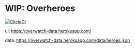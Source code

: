# WIP: Overheroes

[![CircleCI](https://circleci.com/gh/overheroes/overheroes-api.svg?style=svg)](https://circleci.com/gh/overheroes/overheroes-api)

ui: https://overwatch-data.herokuapp.com/

data: https://overwatch-data.herokuapp.com/data/heroes.json
